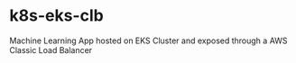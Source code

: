 # k8s-eks-clb
Machine Learning App hosted on EKS Cluster and exposed through a AWS Classic Load Balancer

